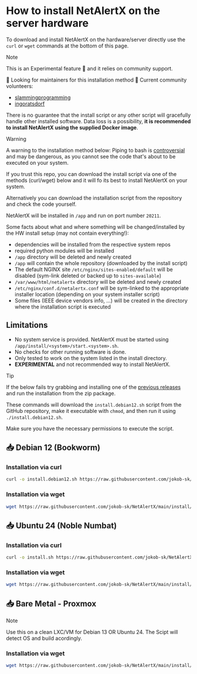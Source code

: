 # How to install NetAlertX on the server hardware

To download and install NetAlertX on the hardware/server directly use the `curl` or `wget` commands at the bottom of this page.

> [!NOTE]
> This is an Experimental feature 🧪 and it relies on community support.
>
> 🙏 Looking for maintainers for this installation method 🙂 Current community volunteers: 
>   - [slammingprogramming](https://github.com/slammingprogramming)
>   - [ingoratsdorf](https://github.com/ingoratsdorf)
>
> There is no guarantee that the install script or any other script will gracefully handle other installed software.
> Data loss is a possibility, **it is recommended to install NetAlertX using the supplied Docker image**.

> [!WARNING]
> A warning to the installation method below: Piping to bash is [controversial](https://pi-hole.net/2016/07/25/curling-and-piping-to-bash) and may
be dangerous, as you cannot see the code that's about to be executed on your system.

If you trust this repo, you can download the install script via one of the methods (curl/wget) below and it will fo its best to install NetAlertX on your system.

Alternatively you can download the installation script from the repository and check the code yourself.

NetAlertX will be installed in `/app` and run on port number `20211`.

Some facts about what and where something will be changed/installed by the HW install setup (may not contain everything!):

- dependencies will be installed from the respective system repos
- required python modules will be installed
- `/app` directory will be deleted and newly created
- `/app` will contain the whole repository (downloaded by the install script)
- The default NGINX site `/etc/nginx/sites-enabled/default` will be disabled (sym-link deleted or backed up to `sites-available`)
- `/var/www/html/netalertx` directory will be deleted and newly created
- `/etc/nginx/conf.d/netalertx.conf` will be sym-linked to the appropriate installer location (depending on your system installer script)
- Some files (IEEE device vendors info, ...) will be created in the directory where the installation script is executed

## Limitations

- No system service is provided. NetAlertX must be started using `/app/install/<system>/start.<system>.sh`.
- No checks for other running software is done.
- Only tested to work on the system listed in the install directory.
- **EXPERIMENTAL** and not recommended way to install NetAlertX.

> [!TIP]  
> If the below fails try grabbing and installing one of the [previous releases](https://github.com/jokob-sk/NetAlertX/releases) and run the installation from the zip package.

These commands will download the `install.debian12.sh` script from the GitHub repository, make it executable with `chmod`, and then run it using `./install.debian12.sh`.

Make sure you have the necessary permissions to execute the script.


## 📥 Debian 12 (Bookworm)

### Installation via curl
```bash
curl -o install.debian12.sh https://raw.githubusercontent.com/jokob-sk/NetAlertX/main/install/debian12/install.debian12.sh && sudo chmod +x install.debian12.sh && sudo ./install.debian12.sh
```

### Installation via wget

```bash
wget https://raw.githubusercontent.com/jokob-sk/NetAlertX/main/install/debian12/install.debian12.sh -O install.debian12.sh && sudo chmod +x install.debian12.sh && sudo ./install.debian12.sh
```

## 📥 Ubuntu 24 (Noble Numbat)

### Installation via curl
```bash
curl -o install.sh https://raw.githubusercontent.com/jokob-sk/NetAlertX/main/install/ubuntu24/install.sh && sudo chmod +x install.sh && sudo ./install.sh
```

### Installation via wget

```bash
wget https://raw.githubusercontent.com/jokob-sk/NetAlertX/main/install/ubuntu24/install.sh -O install.sh && sudo chmod +x install.sh && sudo ./install.sh
```

## 📥 Bare Metal - Proxmox

> [!NOTE]
> Use this on a clean LXC/VM for Debian 13 OR Ubuntu 24.
> The Scipt will detect OS and build acordingly.

### Installation via wget
```bash
wget https://raw.githubusercontent.com/jokob-sk/NetAlertX/main/install/proxmox/proxmox-install-netalertx.sh -O proxmox-install-netalertx.sh && chmod +x proxmox-install-netalertx.sh && ./proxmox-install-netalertx.sh
```
